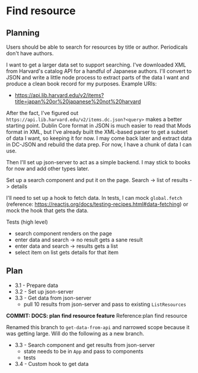 # Find resource

## Planning

Users should be able to search for resources by title or author. Periodicals don't have authors.

I want to get a larger data set to support searching. I've downloaded XML from Harvard's catalog API for a handful of Japanese authors. I'll convert to JSON and write a little node process to extract parts of the data I want and produce a clean book record for my purposes. Example URIs:

-  https://api.lib.harvard.edu/v2/items?title=japan%20or%20japanese%20not%20harvard

After the fact, I've figured out `https://api.lib.harvard.edu/v2/items.dc.json?<query>` makes a better starting point. Dublin Core format in JSON is much easier to read that Mods format in XML, but I've already built the XML-based parser to get a subset of data I want, so keeping it for now. I may come back later and extract data in DC-JSON and rebuild the data prep. For now, I have a chunk of data I can use.

Then I'll set up json-server to act as a simple backend. I may stick to books for now and add other types later.

Set up a search component and put it on the page.
Search -> list of results -> details

I'll need to set up a hook to fetch data. In tests, I can mock `global.fetch` (reference: https://reactjs.org/docs/testing-recipes.html#data-fetching) or mock the hook that gets the data.

Tests (high level)

-  search component renders on the page
-  enter data and search -> no result gets a sane result
-  enter data and search -> results gets a list
-  select item on list gets details for that item

## Plan

-  3.1 - Prepare data
-  3.2 - Set up json-server
-  3.3 - Get data from json-server
   -  pull 10 results from json-server and pass to existing `ListResources`

**COMMIT: DOCS: plan find resource feature** Reference:plan find resource

Renamed this branch to `get-data-from-api` and narrowed scope because it was getting large. Will do the following as a new branch.

-  3.3 - Search component and get results from json-server
   -  state needs to be in `App` and pass to components
   -  tests
-  3.4 - Custom hook to get data
